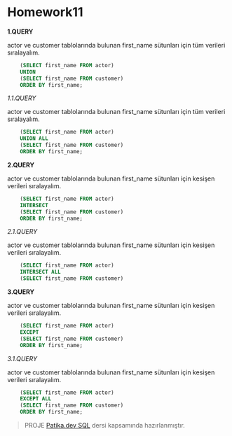 # Homework11

**1.QUERY**

  actor ve customer tablolarında bulunan first_name sütunları 
 için tüm verileri sıralayalım.
```SQL
	(SELECT first_name FROM actor)
	UNION
	(SELECT first_name FROM customer)
	ORDER BY first_name;
```

 *1.1.QUERY*

  actor ve customer tablolarında bulunan first_name sütunları 
 için tüm verileri sıralayalım.
```SQL
	(SELECT first_name FROM actor)
	UNION ALL
	(SELECT first_name FROM customer)
	ORDER BY first_name;
```

 **2.QUERY**

  actor ve customer tablolarında bulunan first_name sütunları 
  için kesişen verileri sıralayalım.
```SQL
	(SELECT first_name FROM actor)
	INTERSECT
	(SELECT first_name FROM customer)
	ORDER BY first_name;
 ```
 
  *2.1.QUERY*

  actor ve customer tablolarında bulunan first_name sütunları 
  için kesişen verileri sıralayalım.
```SQL
	(SELECT first_name FROM actor)
	INTERSECT ALL
	(SELECT first_name FROM customer)
```

 **3.QUERY**

  actor ve customer tablolarında bulunan first_name sütunları 
  için kesişen verileri sıralayalım.
```SQL
	(SELECT first_name FROM actor)
	EXCEPT
	(SELECT first_name FROM customer)
	ORDER BY first_name;
```

 *3.1.QUERY*

  actor ve customer tablolarında bulunan first_name sütunları 
  için kesişen verileri sıralayalım.
```SQL
	(SELECT first_name FROM actor)
	EXCEPT ALL
	(SELECT first_name FROM customer)
	ORDER BY first_name;
```
> PROJE [Patika.dev SQL](https://app.patika.dev/sefad) dersi kapsamında hazırlanmıştır.
